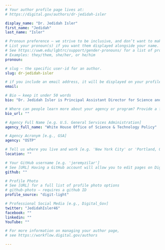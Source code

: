 ```yaml
---
# Your author profile page lives at:
# https://digital.gov/authors/dr-jedidah-isler

display_name: "Dr. Jedidah Isler"
first_name: "Jedidah"
last_name: "Isler"

# Pronoun preference — we strive to be inclusive, and don’t want to make assumptions on a person’s first name (be it a gender-neutral name, or is one more common in languages other than English). Learn more http://www.MyPronouns.org
# List your pronoun(s) if you want them displayed alongside your name. Leave it blank and we'll use just your name.
# See https://uwm.edu/lgbtrc/support/gender-pronouns/ for a list of pronouns
# Examples: they/them, she/her, or he/him
pronoun: 

# slug — the specific user-id for an author.
slug: dr-jedidah-isler

# if you include an email address, it will be displayed on your profile page
email: 

# Bio — keep it under 50 words
bio: "Dr. Jedidah Isler is Principal Assistant Director for Science and Society in the White House Office of Science & Technology Policy."

# Where can people learn more about your agency or program? Provide a full URL [e.g. 'https://www.example.gov/']
bio_url: ""

# Agency Full Name [e.g. U.S. General Services Administration]
agency_full_name: "White House Office of Science & Technology Policy"

# Agency Acronym [e.g., GSA]
agency: "OSTP"

# Tell us where you live and work [e.g. 'New York City' or 'Portland, OR']
location: ""

# Your GitHub username [e.g. 'jeremyzilar']
# See [URL] Having a GitHub account will allow you to edit pages on DigitalGov. The image used in your GitHub account can also be used to populate your digital.gov profile photo.
github: ""

# Profile Photo
# See [URL] for a full list of profile photo options
# github-photo — requires a github ID
profile_source: "digit-light"

# Professional Social Media [e.g., Digital_Gov]
twitter: "JedidahIsler46"
facebook: ""
linkedin: ""
YouTube: ""

# For more information on managing your author page,
# see https://workflow.digital.gov/authors

---
```

